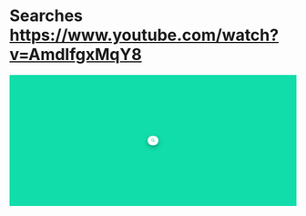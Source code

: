 # Searches https://www.youtube.com/watch?v=AmdIfgxMqY8
<p align="center">
  <img src="preview.png" alt="preview del proyecto"  width="1600">
</p>